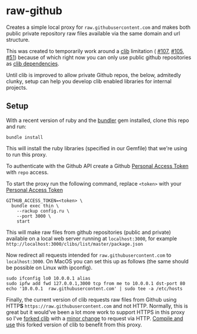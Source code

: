 raw-github
===

Creates a simple local proxy for `raw.githubusercontent.com` and makes both public private repository raw files available via the same domain and url structure.

This was created to temporarily work around a [clib](https://github.com/clibs/clib) limitation ( [#107](https://github.com/clibs/clib/issues/107), [#105](https://github.com/clibs/clib/issues/105), [#51](https://github.com/clibs/clib/issues/107)) because of which right now you can only use public github repositories as [clib dependencies](https://github.com/clibs/clib/wiki/Explanation-of-package.json#dependencies).

Until clib is improved to allow private Github repos, the below, admitedly clunky, setup can help you develop clib enabled libraries for internal projects. 

Setup
---
With a recent version of ruby and the [bundler](http://bundler.io/) gem installed, clone this repo and run:
````
bundle install
````

This will install the ruby libraries (specified in our Gemfile) that we're using to run this proxy.

To authenticate with the Github API create a Github [Personal Access Token](https://github.com/settings/applications) with `repo` access.

To start the proxy run the following command, replace `<token>` with your [Personal Access Token](https://github.com/settings/applications)

````
GITHUB_ACCESS_TOKEN=<token> \
  bundle exec thin \
    --rackup config.ru \
    --port 3000 \
    start
````

This will make raw files from github repositories (public and private) available on a local web server running at `localhost:3000`, for example `http://localhost:3000/clibs/list/master/package.json`

Now redirect all requests intended for `raw.githubusercontent.com` to `localhost:3000`. On MacOS you can set this up as follows (the same should be possible on Linux with ipconfig).

````
sudo ifconfig lo0 10.0.0.1 alias
sudo ipfw add fwd 127.0.0.1,3000 tcp from me to 10.0.0.1 dst-port 80
echo '10.0.0.1  raw.githubusercontent.com' | sudo tee -a /etc/hosts
````

Finally, the current version of clib requests raw files from Github using HTTP**S** `https://raw.githubusercontent.com` and not HTTP. Normally, this is great but it would've been a lot more work to support HTTPS in this proxy so I've [forked clib](https://github.com/mrinalwadhwa/clib) with a [minor change](https://github.com/clibs/clib/compare/master...mrinalwadhwa:master?diff=split&name=master) to request via HTTP. [Compile and use](https://github.com/clibs/clib#installation) this forked version of clib to benefit from this proxy.
